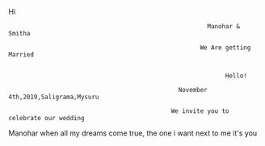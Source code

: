 Hi


                                                           Manohar & Smitha

                                                         We Are getting Married


                                                                Hello!

                                                   November 4th,2019,Saligrama,Mysuru

                                                 We invite you to celebrate our wedding


Manohar
when all my dreams come true, the one i want next to me it's you
